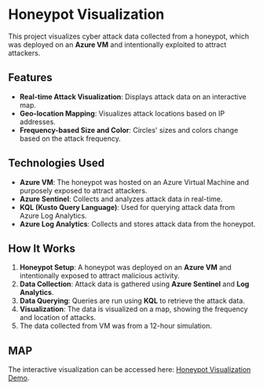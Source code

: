 # Honeypot Visualization

This project visualizes cyber attack data collected from a honeypot, which was deployed on an **Azure VM** and intentionally exploited to attract attackers.

## Features

- **Real-time Attack Visualization**: Displays attack data on an interactive map.
- **Geo-location Mapping**: Visualizes attack locations based on IP addresses.
- **Frequency-based Size and Color**: Circles' sizes and colors change based on the attack frequency.

## Technologies Used

- **Azure VM**: The honeypot was hosted on an Azure Virtual Machine and purposely exposed to attract attackers.
- **Azure Sentinel**: Collects and analyzes attack data in real-time.
- **KQL (Kusto Query Language)**: Used for querying attack data from Azure Log Analytics.
- **Azure Log Analytics**: Collects and stores attack data from the honeypot.

## How It Works

1. **Honeypot Setup**: A honeypot was deployed on an **Azure VM** and intentionally exposed to attract malicious activity.
2. **Data Collection**: Attack data is gathered using **Azure Sentinel** and **Log Analytics**.
3. **Data Querying**: Queries are run using **KQL** to retrieve the attack data.
4. **Visualization**: The data is visualized on a map, showing the frequency and location of attacks.
5. The data collected from VM was from a 12-hour simulation.

## MAP

The interactive visualization can be accessed here: [Honeypot Visualization Demo](https://kylew888.github.io/azurehoneypot/).

